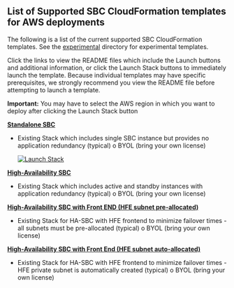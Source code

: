 ## List of Supported SBC CloudFormation templates for AWS deployments

The following is a list of the current supported SBC CloudFormation templates. See the [experimental](https://github.com/RibbonCommunications/sbc_aws_cloudformation/tree/master/experimental) directory for experimental templates. 

Click the links to view the README files which include the Launch buttons and additional information, or click the Launch Stack buttons to immediately launch the template. Because individual templates may have specific prerequisites, we strongly recommend you view the README file before attempting to launch a template.

**Important:** You may have to select the AWS region in which you want to deploy after clicking the Launch Stack button 

[**Standalone SBC**](https://github.com/RibbonCommunications/sbc_aws_cloudformation/tree/master/supported/standalone/existing-stack)
- Existing Stack which includes single SBC instance but provides no application redundancy (typical)
   o	BYOL (bring your own license)
     
     [![Launch Stack](https://cdn.rawgit.com/buildkite/cloudformation-launch-stack-button-svg/master/launch-stack.svg)](https://console.aws.amazon.com/cloudformation/home#/stacks/new?stackName=buildkite&templateURL=https://github.com/RibbonCommunications/sbc_aws_cloudformation/blob/master/supported/standalone/existing-stack/byol/AWS_Stand_Alone_template.json)
 
[**High-Availability SBC**](https://github.com/RibbonCommunications/sbc_aws_cloudformation/tree/master/supported/highavailability/existing-stack)
- Existing Stack which includes active and standby instances with application redundancy (typical)
   o	BYOL (bring your own license)
 
[**High-Availability SBC with Front END (HFE subnet pre-allocated)**](https://github.com/RibbonCommunications/sbc_aws_cloudformation/tree/master/supported/highavailabilityhfe/existing-stack)
- Existing Stack for HA-SBC with HFE frontend to minimize failover times - all subnets must be pre-allocated (typical)
   o	BYOL (bring your own license)
 
[**High-Availability SBC with Front End (HFE subnet auto-allocated)**](https://github.com/RibbonCommunications/sbc_aws_cloudformation/tree/master/supported/highavailabilityhfe/existing-stack)
- Existing Stack for HA-SBC with HFE frontend to minimize failover times - HFE private subnet is automatically created (typical)
   o	BYOL (bring your own license)
 

